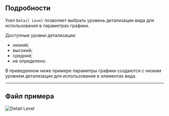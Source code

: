 ## Подробности
Узел `Detail Level` позволяет выбрать уровень детализации вида для использования в параметрах графики.

Доступные уровни детализации:
- низкий;
- высокий;
- средний;
- не определено.

В приведенном ниже примере параметры графики создаются с низким уровнем детализации для использования в элементах вида.
___
## Файл примера

![Detail Level](./DSRevitNodesUI.DetailLevel_img.jpg)
